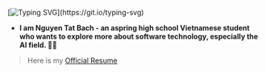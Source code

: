 [![Typing SVG](https://readme-typing-svg.herokuapp.com?color=%2336BCF7&lines=Hi+there!)](https://git.io/typing-svg)
- **I am Nguyen Tat Bach - an aspring high school Vietnamese student who wants to explore more about software technology, especially the AI field. 👨‍💻**

> Here is my [Official Resume](https://docs.google.com/document/d/1TLSB5R9KRpSop8y-qpO2OjttMRjD5v_dXw3LWKsJ-SY/edit?usp=sharing)